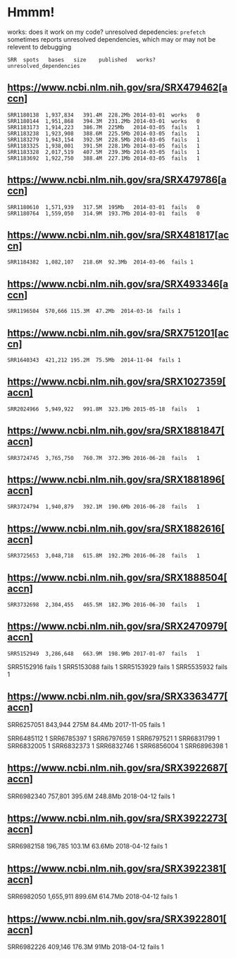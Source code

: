 # Hmmm!

works: does it work on my code?
unresolved depedencies: `prefetch` sometimes reports unresolved dependencies, which may or may not be relevent to debugging

```SRR	spots	bases	size	published	works?	unresolved_dependencies  ```

## https://www.ncbi.nlm.nih.gov/sra/SRX479462[accn]
```
SRR1180138	1,937,834	391.4M	228.2Mb	2014-03-01	works	0  
SRR1180144	1,951,868	394.3M	231.2Mb	2014-03-01	works	0  
SRR1183173	1,914,223	386.7M	225Mb	2014-03-05	fails	1  
SRR1183238	1,923,908	388.6M	225.5Mb	2014-03-05	fails	1  
SRR1183279	1,943,154	392.5M	228.5Mb	2014-03-05	fails	1  
SRR1183325	1,938,001	391.5M	228.1Mb	2014-03-05	fails	1  
SRR1183328	2,017,519	407.5M	239.3Mb	2014-03-05	fails	1  
SRR1183692	1,922,750	388.4M	227.1Mb	2014-03-05	fails	1 
``` 

## https://www.ncbi.nlm.nih.gov/sra/SRX479786[accn]
```
SRR1180610	1,571,939	317.5M	195Mb	2014-03-01	fails	0  
SRR1180764	1,559,050	314.9M	193.7Mb	2014-03-01	fails	0  
```

## https://www.ncbi.nlm.nih.gov/sra/SRX481817[accn]
```
SRR1184382	1,082,107	218.6M	92.3Mb	2014-03-06	fails 1
```

## https://www.ncbi.nlm.nih.gov/sra/SRX493346[accn]
```
SRR1196504	570,666	115.3M	47.2Mb	2014-03-16	fails 1
```

## https://www.ncbi.nlm.nih.gov/sra/SRX751201[accn]
```
SRR1640343	421,212	195.2M	75.5Mb	2014-11-04	fails 1
```

## https://www.ncbi.nlm.nih.gov/sra/SRX1027359[accn]
```
SRR2024966	5,949,922	991.8M	323.1Mb	2015-05-18	fails	1
```

## https://www.ncbi.nlm.nih.gov/sra/SRX1881847[accn]
```
SRR3724745	3,765,750	760.7M	372.3Mb	2016-06-28	fails	1
```

## https://www.ncbi.nlm.nih.gov/sra/SRX1881896[accn]
```
SRR3724794	1,940,879	392.1M	190.6Mb	2016-06-28	fails	1
```

## https://www.ncbi.nlm.nih.gov/sra/SRX1882616[accn]
```
SRR3725653	3,048,718	615.8M	192.2Mb	2016-06-28	fails	1
```

## https://www.ncbi.nlm.nih.gov/sra/SRX1888504[accn]
```
SRR3732698	2,304,455	465.5M	182.3Mb	2016-06-30	fails	1
```

## https://www.ncbi.nlm.nih.gov/sra/SRX2470979[accn]
```
SRR5152949	3,286,648	663.9M	198.9Mb	2017-01-07	fails	1
```

SRR5152916	fails	1
SRR5153088	fails	1
SRR5153929	fails	1
SRR5535932	fails	1

## https://www.ncbi.nlm.nih.gov/sra/SRX3363477[accn]
SRR6257051	843,944	275M	84.4Mb	2017-11-05	fails	1

SRR6485112	1
SRR6785397	1
SRR6797659	1
SRR6797521	1
SRR6831799	1
SRR6832005	1
SRR6832373	1
SRR6832746	1
SRR6856004	1
SRR6896398	1

## https://www.ncbi.nlm.nih.gov/sra/SRX3922687[accn]
SRR6982340	757,801	395.6M	248.8Mb	2018-04-12	fails	1

## https://www.ncbi.nlm.nih.gov/sra/SRX3922273[accn]
SRR6982158	196,785	103.1M	63.6Mb	2018-04-12	fails	1

## https://www.ncbi.nlm.nih.gov/sra/SRX3922381[accn]
SRR6982050	1,655,911	899.6M	614.7Mb	2018-04-12	fails	1

## https://www.ncbi.nlm.nih.gov/sra/SRX3922801[accn]
SRR6982226	409,146	176.3M	91Mb	2018-04-12	fails	1